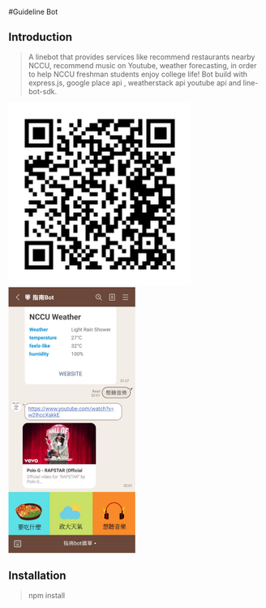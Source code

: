 #Guideline Bot

## Introduction

>A linebot that provides services like recommend restaurants nearby NCCU, recommend  music on Youtube, weather forecasting, in order to help NCCU freshman students enjoy college life! Bot build with express.js, google place api , weatherstack api youtube api and line-bot-sdk.
>
![image](https://github.com/YvonneWu1999/guideline-bot/blob/main/qrcode.png)
<img src="https://github.com/YvonneWu1999/guideline-bot/blob/main/guidelinebot.jpg" width="250" >


## Installation

> npm install
